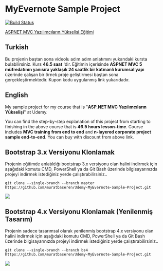 # MyEvernote Sample Project

[![Build Status](https://muratbaseren.visualstudio.com/UdemyMyEvernoteSampleProject/_apis/build/status/muratbaseren.Udemy-MyEvernote-Sample-Project?branchName=master)](https://muratbaseren.visualstudio.com/UdemyMyEvernoteSampleProject/_build/latest?definitionId=3&branchName=master)

[ASPNET MVC Yazılımcıların Yükselişi Eğitimi](https://rebrand.ly/kmb-mvc5)

## Turkish

Bu projenin baştan sona videolu adım adım anlatımını yukarıdaki kursta bulabilirsiniz. Kurs **46.5 saat** 'dir. Eğitimin içerisinde **ASPNET MVC 5 müfredatının yanısıra yaklaşık 24 saatlik bir katmanlı kurumsal yapı** üzerinde çalışan bir örnek proje geliştirmesi baştan sona gerçekleştirmektedir. Kupon kodu uygulanmış link yukarıdadır. 

## English
My sample project for my course that is "**ASP.NET MVC Yazılımcıların Yükselişi**" at Udemy.

You can find the step-by-step explanation of this project from starting to finishing in the above course that is **46.5 hours lesson-time**. Course includes **MVC training from end to end** and **n-layered corporate project sample end-to-end**. You can buy with discount from above link.

## Bootstrap 3.x Versiyonu Klonlamak
Projenin eğitimde anlatıldığı bootstrap 3.x versiyonu olan halini indirmek için aşağıdaki komutu CMD, PowerShell ya da Git Bash üzerinde bilgisayarınızda projeyi indirmek istediğiniz yerde çalıştırabilirsiniz..

`git clone --single-branch --branch master https://github.com/muratbaseren/Udemy-MyEvernote-Sample-Project.git`

![](https://github.com/muratbaseren/Udemy-MyEvernote-Sample-Project/blob/master/docs/04-myevernote-murat-baseren-udemy-anasayfa.png?raw=true)

## Bootstrap 4.x Versiyonu Klonlamak (Yenilenmiş Tasarım)
Projenin sadece tasarımsal olarak yenilenmiş bootstrap 4.x versiyonu olan halini indirmek için aşağıdaki komutu CMD, PowerShell ya da Git Bash üzerinde bilgisayarınızda projeyi indirmek istediğiniz yerde çalıştırabilirsiniz..

`git clone --single-branch --branch bs4 https://github.com/muratbaseren/Udemy-MyEvernote-Sample-Project.git`

![](https://github.com/muratbaseren/Udemy-MyEvernote-Sample-Project/blob/master/docs/bs4-01-anasayfa.png?raw=true)
